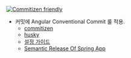 [![Commitizen friendly](https://img.shields.io/badge/commitizen-friendly-brightgreen.svg)](http://commitizen.github.io/cz-cli/)

- 커밋에 Angular Conventional Commit 룰 적용.
  - [commitizen](https://github.com/commitizen/cz-cli#congratulations-your-repo-is-commitizen-friendly-time-to-flaunt-it)
  - [husky](https://github.com/typicode/husky)
  - [설정 가이드](https://leesuhyung.medium.com/cra-custom-template-%EC%83%9D%EC%84%B1-npm-%EC%97%90-%EA%B2%8C%EC%8B%9C-%EB%B0%8F-ci-cd-%EA%B5%AC%EC%84%B1%ED%95%98%EA%B8%B0-2-f937ffc12764)
  - [Semantic Release Of Spring App](https://github.com/md-learn/semantic-release)
